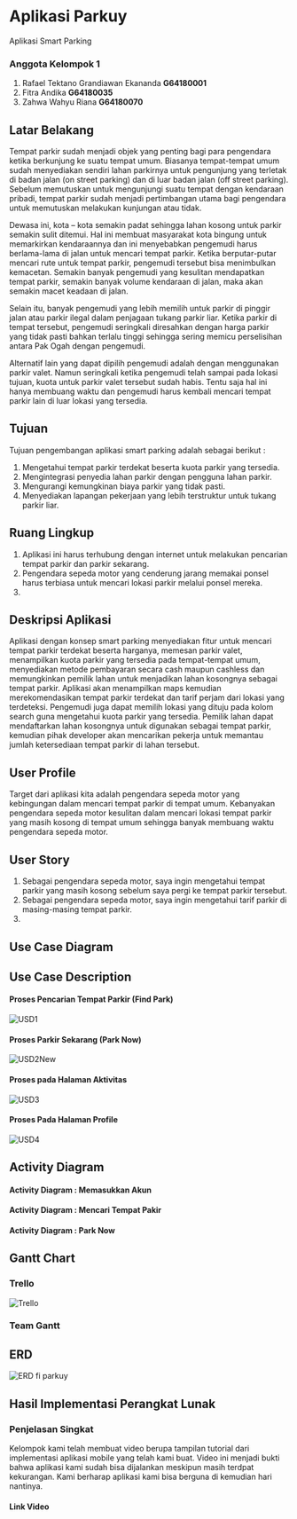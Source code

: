 # Aplikasi Parkuy

Aplikasi Smart Parking

### Anggota Kelompok 1
1. Rafael Tektano Grandiawan Ekananda **G64180001**
2. Fitra Andika **G64180035**
3. Zahwa Wahyu Riana **G64180070**

## Latar Belakang
Tempat parkir sudah menjadi objek yang penting bagi para pengendara ketika berkunjung ke suatu tempat umum. Biasanya tempat-tempat umum sudah menyediakan sendiri lahan parkirnya untuk pengunjung yang terletak di badan jalan (on street parking) dan di luar badan jalan (off street parking). Sebelum memutuskan untuk mengunjungi suatu tempat dengan kendaraan pribadi, tempat parkir sudah menjadi pertimbangan utama bagi pengendara untuk memutuskan melakukan kunjungan atau tidak. 

Dewasa ini, kota – kota semakin padat sehingga lahan kosong untuk parkir semakin sulit ditemui. Hal ini membuat masyarakat kota bingung untuk memarkirkan kendaraannya dan ini menyebabkan pengemudi harus berlama-lama di jalan untuk mencari tempat parkir. Ketika berputar-putar mencari rute untuk tempat parkir, pengemudi tersebut bisa menimbulkan kemacetan. Semakin banyak pengemudi yang kesulitan mendapatkan tempat parkir, semakin banyak volume kendaraan di jalan, maka akan semakin macet keadaan di jalan.

Selain itu, banyak pengemudi yang lebih memilih untuk parkir di pinggir jalan atau parkir ilegal dalam penjagaan tukang parkir liar. Ketika parkir di tempat tersebut, pengemudi seringkali diresahkan dengan harga parkir yang tidak pasti bahkan terlalu tinggi sehingga sering memicu perselisihan antara Pak Ogah dengan pengemudi.

Alternatif lain yang dapat dipilih pengemudi adalah dengan menggunakan parkir valet. Namun seringkali ketika pengemudi telah sampai pada lokasi tujuan, kuota untuk parkir valet tersebut sudah habis. Tentu saja hal ini hanya membuang waktu dan pengemudi harus kembali mencari tempat parkir lain di luar lokasi yang tersedia.


## Tujuan
Tujuan pengembangan aplikasi smart parking adalah sebagai berikut :
1. Mengetahui tempat parkir terdekat beserta kuota parkir yang tersedia.
2. Mengintegrasi penyedia lahan parkir dengan pengguna lahan parkir.
3. Mengurangi kemungkinan biaya parkir yang tidak pasti.
4. Menyediakan lapangan pekerjaan yang lebih terstruktur untuk tukang parkir liar.


## Ruang Lingkup
1. Aplikasi ini harus terhubung dengan internet untuk melakukan pencarian tempat parkir dan parkir sekarang.
2. Pengendara sepeda motor yang cenderung jarang memakai ponsel harus terbiasa untuk mencari lokasi parkir melalui ponsel mereka.
3. 

## Deskripsi Aplikasi
Aplikasi dengan konsep smart parking menyediakan fitur untuk mencari tempat parkir terdekat beserta harganya, memesan parkir valet, menampilkan kuota parkir yang tersedia pada tempat-tempat umum, menyediakan metode pembayaran secara cash maupun cashless dan memungkinkan pemilik lahan untuk menjadikan lahan kosongnya sebagai tempat parkir. Aplikasi akan menampilkan maps kemudian merekomendasikan tempat parkir terdekat dan tarif perjam dari lokasi yang terdeteksi. Pengemudi juga dapat memilih lokasi yang dituju pada kolom search guna mengetahui kuota parkir yang tersedia. Pemilik lahan dapat mendaftarkan lahan kosongnya untuk digunakan sebagai tempat parkir, kemudian pihak developer akan mencarikan pekerja untuk memantau jumlah ketersediaan tempat parkir di lahan tersebut.

## User Profile
Target dari aplikasi kita adalah pengendara sepeda motor yang kebingungan dalam mencari tempat parkir di tempat umum. Kebanyakan pengendara sepeda motor kesulitan dalam mencari lokasi tempat parkir yang masih kosong di tempat umum sehingga banyak membuang waktu pengendara sepeda motor.

## User Story
1. Sebagai pengendara sepeda motor, saya ingin mengetahui tempat parkir yang masih kosong sebelum saya pergi ke tempat parkir tersebut.
2. Sebagai pengendara sepeda motor, saya ingin mengetahui tarif parkir di masing-masing tempat parkir.
3. 

## Use Case Diagram

## Use Case Description

#### Proses Pencarian Tempat Parkir (Find Park)
![USD1](https://user-images.githubusercontent.com/47895564/82358903-5d714200-9a31-11ea-8322-26259f5d049d.jpg)

#### Proses Parkir Sekarang (Park Now)
![USD2New](https://user-images.githubusercontent.com/47895564/82360524-bb9f2480-9a33-11ea-9589-240da2a8c472.jpg)

#### Proses pada Halaman Aktivitas
![USD3](https://user-images.githubusercontent.com/47895564/82359325-f3a56800-9a31-11ea-86bc-a35d9039f2ad.jpg)

#### Proses Pada Halaman Profile
![USD4](https://user-images.githubusercontent.com/47895564/82359347-fa33df80-9a31-11ea-84b6-b075c1a95e16.jpg)

## Activity Diagram

#### Activity Diagram : Memasukkan Akun

#### Activity Diagram : Mencari Tempat Pakir

#### Activity Diagram : Park Now

## Gantt Chart

### Trello
![Trello](https://user-images.githubusercontent.com/47895564/82359663-631b5780-9a32-11ea-9ad9-769974f0a5b9.jpg)

### Team Gantt

## ERD
![ERD fi parkuy](https://user-images.githubusercontent.com/47895564/82217034-09d4fa80-9944-11ea-8701-e8e7926632b9.png)


## Hasil Implementasi Perangkat Lunak

### Penjelasan Singkat
Kelompok kami telah membuat video berupa tampilan tutorial dari implementasi aplikasi mobile yang telah kami buat. Video ini menjadi bukti bahwa aplikasi kami sudah bisa dijalankan meskipun masih terdpat kekurangan. Kami berharap aplikasi kami bisa berguna di kemudian hari nantinya.

#### Link Video
